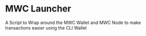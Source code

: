 # MWC Launcher
 A Script to Wrap around the MWC Wallet and MWC Node to make transactions easier using the CLI Wallet
